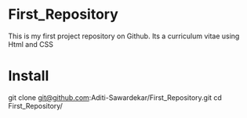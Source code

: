 # First_Repository
This is my first project repository on Github.
Its a curriculum vitae using Html and CSS

# Install
git clone git@github.com:Aditi-Sawardekar/First_Repository.git
cd First_Repository/
